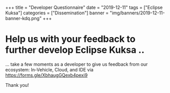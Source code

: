 +++
title = "Developer Questionnaire"
date = "2019-12-11"
tags = ["Eclipse Kuksa"]
categories = ["Dissemination"]
banner = "img/banners/2019-12-11-banner-kdq.png"
+++

# Help us with your feedback to further develop Eclipse Kuksa ..

... take a few moments as a developer to give us feedback from our ecosystem: In-Vehicle, Cloud, and IDE via https://forms.gle/XbhaugGQexb4pexi9 

Thank you!